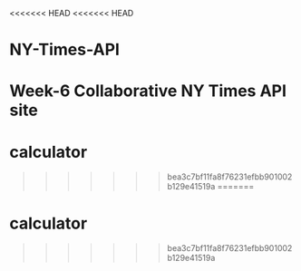 <<<<<<< HEAD
<<<<<<< HEAD
# NY-Times-API
Week-6 Collaborative NY Times API site
=======
# calculator
>>>>>>> bea3c7bf11fa8f76231efbb901002b129e41519a
=======
# calculator
>>>>>>> bea3c7bf11fa8f76231efbb901002b129e41519a
